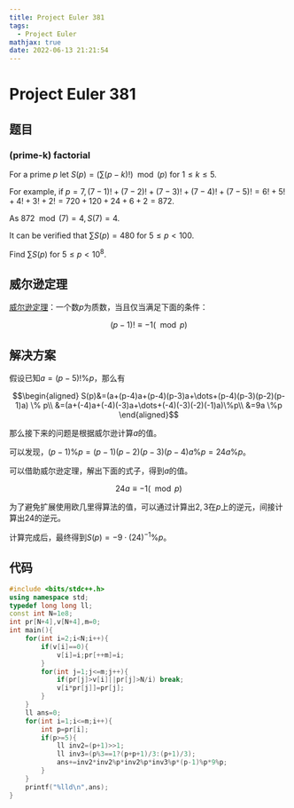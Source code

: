 ```yaml
---
title: Project Euler 381
tags:
  - Project Euler
mathjax: true
date: 2022-06-13 21:21:54
---
```



<escape><!-- more --></escape>

# Project Euler 381

## 题目

### (prime-k) factorial

For a prime $p$ let $S(p) = (\sum(p-k)!) \mod(p)$ for $1 \le k \le 5$.

For example, if $p=7, (7-1)! + (7-2)! + (7-3)! + (7-4)! + (7-5)! = 6! + 5! + 4! + 3! + 2! = 720+120+24+6+2 = 872$.

As $872 \mod(7) = 4, S(7) = 4$.

It can be verified that $\sum S(p) = 480$ for $5 \le p < 100$.

Find $\sum S(p)$ for $5 \le p < 10^8$.

## 威尔逊定理

[威尔逊定理](https://en.wikipedia.org/wiki/Wilson%27s_theorem)：一个数$p$为质数，当且仅当满足下面的条件：

$$(p-1)!\equiv-1(\mod p)$$

## 解决方案

假设已知$a=(p-5)!\%p$，那么有

$$\begin{aligned}
S(p)&=(a+(p-4)a+(p-4)(p-3)a+\dots+(p-4)(p-3)(p-2)(p-1)a) \% p\\
&=(a+(-4)a+(-4)(-3)a+\dots+(-4)(-3)(-2)(-1)a)\%p\\
&=9a \%p
\end{aligned}$$

那么接下来的问题是根据威尔逊计算$a$的值。

可以发现，$(p-1)\%p=(p-1)(p-2)(p-3)(p-4)a\%p=24a\%p$。

可以借助威尔逊定理，解出下面的式子，得到$a$的值。

$$24a\equiv -1(\mod p)$$

为了避免扩展使用欧几里得算法的值，可以通过计算出$2,3$在$p$上的逆元，间接计算出$24$的逆元。

计算完成后，最终得到$S(p)=-9\cdot(24)^{-1}\% p$。

## 代码

```C++
#include <bits/stdc++.h>
using namespace std;
typedef long long ll;
const int N=1e8;
int pr[N+4],v[N+4],m=0;
int main(){
    for(int i=2;i<N;i++){
        if(v[i]==0){
            v[i]=i;pr[++m]=i;
        }
        for(int j=1;j<=m;j++){
            if(pr[j]>v[i]||pr[j]>N/i) break;
            v[i*pr[j]]=pr[j];
        }
    }
    ll ans=0;
    for(int i=1;i<=m;i++){
        int p=pr[i];
        if(p>=5){
            ll inv2=(p+1)>>1;
            ll inv3=(p%3==1?(p+p+1)/3:(p+1)/3);
            ans+=inv2*inv2%p*inv2%p*inv3%p*(p-1)%p*9%p;
        }
    }
    printf("%lld\n",ans);
}
```
